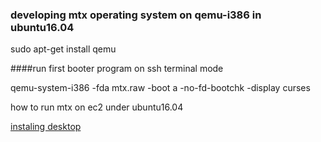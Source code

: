 ### developing mtx operating system on qemu-i386 in ubuntu16.04
sudo apt-get install qemu

####run first booter program on ssh terminal mode

qemu-system-i386 -fda mtx.raw -boot a -no-fd-bootchk -display curses

how to run mtx on ec2 under ubuntu16.04

[instaling desktop](https://aws.amazon.com/ko/premiumsupport/knowledge-center/connect-to-linux-desktop-from-windows/)
